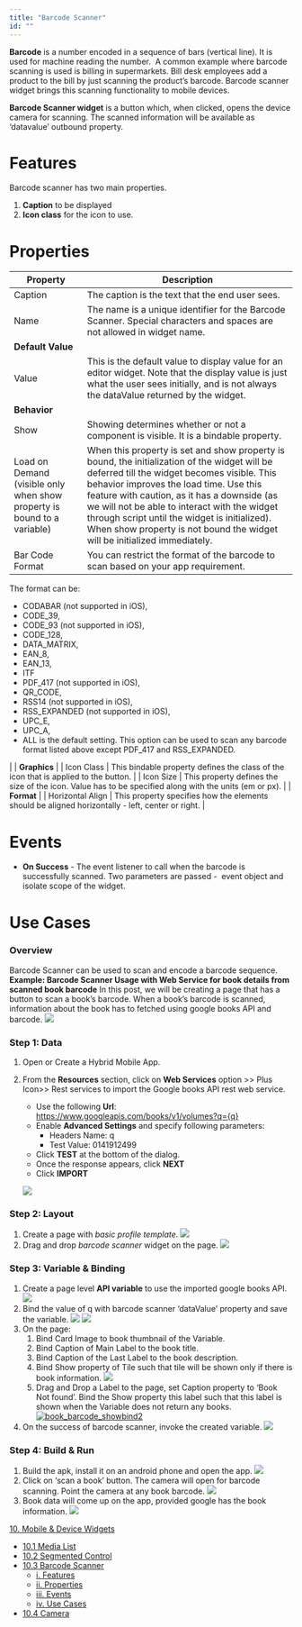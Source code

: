 ```yaml
---
title: "Barcode Scanner"
id: ""
---
```


**Barcode** is a number encoded in a sequence of bars (vertical line). It is used for machine reading the number.  A common example where barcode scanning is used is billing in supermarkets. Bill desk employees add a product to the bill by just scanning the product’s barcode. Barcode scanner widget brings this scanning functionality to mobile devices.

**Barcode Scanner widget** is a button which, when clicked, opens the device camera for scanning. The scanned information will be available as ‘datavalue’ outbound property.

# Features

Barcode scanner has two main properties.

1. **Caption** to be displayed
2. **Icon class** for the icon to use.

# Properties

| **Property** | **Description** |
| --- | --- |
| Caption | The caption is the text that the end user sees. |
| Name | The name is a unique identifier for the Barcode Scanner. Special characters and spaces are not allowed in widget name. |
| **Default Value** |
| Value | This is the default value to display value for an editor widget. Note that the display value is just what the user sees initially, and is not always the dataValue returned by the widget. |
| **Behavior** |
| Show | Showing determines whether or not a component is visible. It is a bindable property. |
| Load on Demand (visible only when show property is bound to a variable) | When this property is set and show property is bound, the initialization of the widget will be deferred till the widget becomes visible. This behavior improves the load time. Use this feature with caution, as it has a downside (as we will not be able to interact with the widget through script until the widget is initialized). When show property is not bound the widget will be initialized immediately. |
| Bar Code Format | You can restrict the format of the barcode to scan based on your app requirement.
The format can be:

- CODABAR (not supported in iOS),
- CODE\_39,
- CODE\_93 (not supported in iOS),
- CODE\_128,
- DATA\_MATRIX,
- EAN\_8,
- EAN\_13,
- ITF
- PDF\_417 (not supported in iOS),
- QR\_CODE,
- RSS14 (not supported in iOS),
- RSS\_EXPANDED (not supported in iOS),
- UPC\_E,
- UPC\_A,
- ALL is the default setting. This option can be used to scan any barcode format listed above except PDF\_417 and RSS\_EXPANDED.

 |
| **Graphics** |
| Icon Class | This bindable property defines the class of the icon that is applied to the button. |
| Icon Size | This property defines the size of the icon. Value has to be specified along with the units (em or px). |
| **Format** |
| Horizontal Align | This property specifies how the elements should be aligned horizontally - left, center or right. |

# Events

- **On Success** - The event listener to call when the barcode is successfully scanned. Two parameters are passed -  event object and isolate scope of the widget.

# Use Cases

### Overview

Barcode Scanner can be used to scan and encode a barcode sequence. **Example: Barcode Scanner Usage with Web Service for book details from scanned book barcode** In this post, we will be creating a page that has a button to scan a book’s barcode. When a book’s barcode is scanned, information about the book has to fetched using google books API and barcode. [![](../assets/book_barcode_run3.png)](../assets/book_barcode_run3.png)

### Step 1: Data

1. Open or Create a Hybrid Mobile App.
2. From the **Resources** section, click on **Web Services** option >> Plus Icon>> Rest services to import the Google books API rest web service.
    
    - Use the following **Url**: https://www.googleapis.com/books/v1/volumes?q={q}
    - Enable **Advanced Settings** and specify following parameters:
        - Headers Name: q
        - Test Value: 0141912499
    - Click **TEST** at the bottom of the dialog.
    - Once the response appears, click **NEXT**
    - Click **IMPORT**
    
    [![](../assets/book_barcode_service.png)](../assets/book_barcode_service.png)

### Step 2: Layout

1. Create a page with _basic profile template_. [![](../assets/book_barcode_template.png)](../assets/book_barcode_template.png)
2. Drag and drop _barcode scanner_ widget on the page. [![](../assets/book_barcode_design.png)](../assets/book_barcode_design.png)

### Step 3: Variable & Binding

1. Create a page level **API variable** to use the imported google books API. [![](../assets/book_barcode_sv.png)](../assets/book_barcode_sv.png)
2. Bind the value of q with barcode scanner ‘dataValue’ property and save the variable. [![](../assets/book_barcode_svdata.png)](../assets/book_barcode_svdata.png) [![](../assets/book_barcode_svdatabind.png)](../assets/book_barcode_svdatabind.png)
3. On the page:
    1. Bind Card Image to book thumbnail of the Variable.
    2. Bind Caption of Main Label to the book title.
    3. Bind Caption of the Last Label to the book description.
    4. Bind Show property of Tile such that tile will be shown only if there is book information. [![](../assets/book_barcode_showbind.png)](../assets/book_barcode_showbind.png)
    5. Drag and Drop a Label to the page, set Caption property to ‘Book Not found’. Bind the Show property this label such that this label is shown when the Variable does not return any books. [![book_barcode_showbind2](../assets/book_barcode_showbind2.png)](../assets/book_barcode_showbind2.png)
4. On the success of barcode scanner, invoke the created variable. [![](../assets/book_barcode_event.png)](../assets/book_barcode_event.png)

### Step 4: Build & Run

1. Build the apk, install it on an android phone and open the app. [![](../assets/book_barcode_run1.png)](../assets/book_barcode_run1.png)
2. Click on ‘scan a book’ button. The camera will open for barcode scanning. Point the camera at any book barcode. [![](../assets/book_barcode_run2.png)](../assets/book_barcode_run2.png)
3. Book data will come up on the app, provided google has the book information. [![](../assets/book_barcode_run3.png)](../assets/book_barcode_run3.png)

[10\. Mobile & Device Widgets](/learn/app-development/widgets/widget-library/#mobile)

- [10.1 Media List](/learn/app-development/widgets/mobile-widgets/media-list/)
- [10.2 Segmented Control](/learn/app-development/widgets/mobile-widgets/segmented-control/)
- [10.3 Barcode Scanner](/learn/app-development/widgets/mobile-widgets/barcode-scanner/)
    - [i. Features](#features)
    - [ii. Properties](#properties)
    - [iii. Events](#events)
    - [iv. Use Cases](#use-cases)
- [10.4 Camera](/learn/app-development/widgets/mobile-widgets/camera/)

